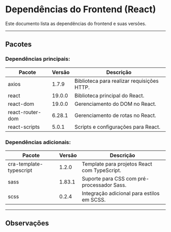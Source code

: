 # Dependências do Frontend (React)

Este documento lista as dependências do frontend e suas versões.

---

## Pacotes

### Dependências principais:

| Pacote                  | Versão     | Descrição                                   |
|-------------------------|------------|---------------------------------------------|
| axios                   | 1.7.9      | Biblioteca para realizar requisições HTTP.  |
| react                   | 19.0.0     | Biblioteca principal do React.              |
| react-dom               | 19.0.0     | Gerenciamento do DOM no React.              |
| react-router-dom        | 6.28.1     | Gerenciamento de rotas no React.            |
| react-scripts           | 5.0.1      | Scripts e configurações para React.         |

### Dependências adicionais:

| Pacote                  | Versão     | Descrição                                   |
|-------------------------|------------|---------------------------------------------|
| cra-template-typescript | 1.2.0      | Template para projetos React com TypeScript.|
| sass                    | 1.83.1     | Suporte para CSS com pré-processador Sass.  |
| scss                    | 0.2.4      | Integração adicional para estilos em SCSS.  |

---

## Observações
